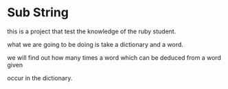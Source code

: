 # Sub String 

this is a project that test the knowledge of the ruby student.

what we are going to be doing is take a dictionary and a word.

we will find out how many times a word which can be deduced from a word given

occur in the dictionary.